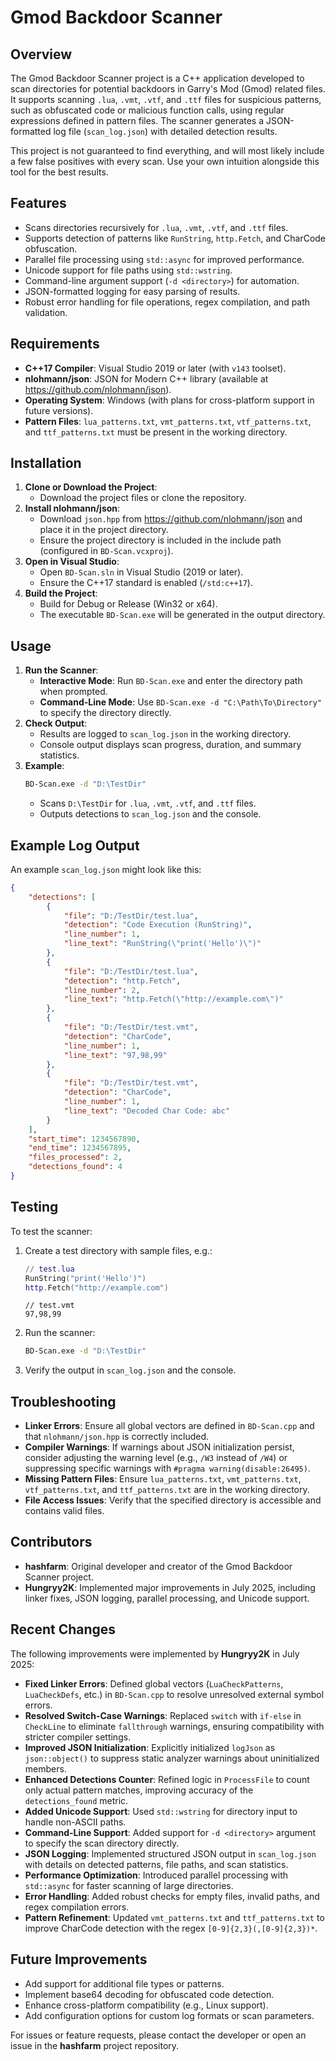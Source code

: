 # Gmod Backdoor Scanner

## Overview
The Gmod Backdoor Scanner project is a C++ application developed to scan directories for potential backdoors in Garry's Mod (Gmod) related files. It supports scanning `.lua`, `.vmt`, `.vtf`, and `.ttf` files for suspicious patterns, such as obfuscated code or malicious function calls, using regular expressions defined in pattern files. The scanner generates a JSON-formatted log file (`scan_log.json`) with detailed detection results.

This project is not guaranteed to find everything, and will most likely include a few false positives with every scan. Use your own intuition alongside this tool for the best results.

## Features
- Scans directories recursively for `.lua`, `.vmt`, `.vtf`, and `.ttf` files.
- Supports detection of patterns like `RunString`, `http.Fetch`, and CharCode obfuscation.
- Parallel file processing using `std::async` for improved performance.
- Unicode support for file paths using `std::wstring`.
- Command-line argument support (`-d <directory>`) for automation.
- JSON-formatted logging for easy parsing of results.
- Robust error handling for file operations, regex compilation, and path validation.

## Requirements
- **C++17 Compiler**: Visual Studio 2019 or later (with `v143` toolset).
- **nlohmann/json**: JSON for Modern C++ library (available at https://github.com/nlohmann/json).
- **Operating System**: Windows (with plans for cross-platform support in future versions).
- **Pattern Files**: `lua_patterns.txt`, `vmt_patterns.txt`, `vtf_patterns.txt`, and `ttf_patterns.txt` must be present in the working directory.

## Installation
1. **Clone or Download the Project**:
   - Download the project files or clone the repository.
2. **Install nlohmann/json**:
   - Download `json.hpp` from https://github.com/nlohmann/json and place it in the project directory.
   - Ensure the project directory is included in the include path (configured in `BD-Scan.vcxproj`).
3. **Open in Visual Studio**:
   - Open `BD-Scan.sln` in Visual Studio (2019 or later).
   - Ensure the C++17 standard is enabled (`/std:c++17`).
4. **Build the Project**:
   - Build for Debug or Release (Win32 or x64).
   - The executable `BD-Scan.exe` will be generated in the output directory.

## Usage
1. **Run the Scanner**:
   - **Interactive Mode**: Run `BD-Scan.exe` and enter the directory path when prompted.
   - **Command-Line Mode**: Use `BD-Scan.exe -d "C:\Path\To\Directory"` to specify the directory directly.
2. **Check Output**:
   - Results are logged to `scan_log.json` in the working directory.
   - Console output displays scan progress, duration, and summary statistics.
3. **Example**:
   ```bash
   BD-Scan.exe -d "D:\TestDir"
   ```
   - Scans `D:\TestDir` for `.lua`, `.vmt`, `.vtf`, and `.ttf` files.
   - Outputs detections to `scan_log.json` and the console.

## Example Log Output
An example `scan_log.json` might look like this:
```json
{
    "detections": [
        {
            "file": "D:/TestDir/test.lua",
            "detection": "Code Execution (RunString)",
            "line_number": 1,
            "line_text": "RunString(\"print('Hello')\")"
        },
        {
            "file": "D:/TestDir/test.lua",
            "detection": "http.Fetch",
            "line_number": 2,
            "line_text": "http.Fetch(\"http://example.com\")"
        },
        {
            "file": "D:/TestDir/test.vmt",
            "detection": "CharCode",
            "line_number": 1,
            "line_text": "97,98,99"
        },
        {
            "file": "D:/TestDir/test.vmt",
            "detection": "CharCode",
            "line_number": 1,
            "line_text": "Decoded Char Code: abc"
        }
    ],
    "start_time": 1234567890,
    "end_time": 1234567895,
    "files_processed": 2,
    "detections_found": 4
}
```

## Testing
To test the scanner:
1. Create a test directory with sample files, e.g.:
   ```lua
   // test.lua
   RunString("print('Hello')")
   http.Fetch("http://example.com")
   ```
   ```vmt
   // test.vmt
   97,98,99
   ```
2. Run the scanner:
   ```bash
   BD-Scan.exe -d "D:\TestDir"
   ```
3. Verify the output in `scan_log.json` and the console.

## Troubleshooting
- **Linker Errors**: Ensure all global vectors are defined in `BD-Scan.cpp` and that `nlohmann/json.hpp` is correctly included.
- **Compiler Warnings**: If warnings about JSON initialization persist, consider adjusting the warning level (e.g., `/W3` instead of `/W4`) or suppressing specific warnings with `#pragma warning(disable:26495)`.
- **Missing Pattern Files**: Ensure `lua_patterns.txt`, `vmt_patterns.txt`, `vtf_patterns.txt`, and `ttf_patterns.txt` are in the working directory.
- **File Access Issues**: Verify that the specified directory is accessible and contains valid files.

## Contributors
- **hashfarm**: Original developer and creator of the Gmod Backdoor Scanner project.
- **Hungryy2K**: Implemented major improvements in July 2025, including linker fixes, JSON logging, parallel processing, and Unicode support.

## Recent Changes
The following improvements were implemented by **Hungryy2K** in July 2025:
- **Fixed Linker Errors**: Defined global vectors (`LuaCheckPatterns`, `LuaCheckDefs`, etc.) in `BD-Scan.cpp` to resolve unresolved external symbol errors.
- **Resolved Switch-Case Warnings**: Replaced `switch` with `if-else` in `CheckLine` to eliminate `fallthrough` warnings, ensuring compatibility with stricter compiler settings.
- **Improved JSON Initialization**: Explicitly initialized `logJson` as `json::object()` to suppress static analyzer warnings about uninitialized members.
- **Enhanced Detections Counter**: Refined logic in `ProcessFile` to count only actual pattern matches, improving accuracy of the `detections_found` metric.
- **Added Unicode Support**: Used `std::wstring` for directory input to handle non-ASCII paths.
- **Command-Line Support**: Added support for `-d <directory>` argument to specify the scan directory directly.
- **JSON Logging**: Implemented structured JSON output in `scan_log.json` with details on detected patterns, file paths, and scan statistics.
- **Performance Optimization**: Introduced parallel processing with `std::async` for faster scanning of large directories.
- **Error Handling**: Added robust checks for empty files, invalid paths, and regex compilation errors.
- **Pattern Refinement**: Updated `vmt_patterns.txt` and `ttf_patterns.txt` to improve CharCode detection with the regex `[0-9]{2,3}(,[0-9]{2,3})*`.

## Future Improvements
- Add support for additional file types or patterns.
- Implement base64 decoding for obfuscated code detection.
- Enhance cross-platform compatibility (e.g., Linux support).
- Add configuration options for custom log formats or scan parameters.

For issues or feature requests, please contact the developer or open an issue in the **hashfarm** project repository.

